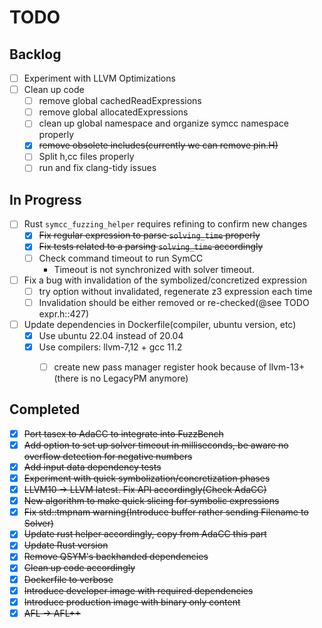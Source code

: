 # TODO

## Backlog

- [ ] Experiment with LLVM Optimizations
- [ ] Clean up code
    - [ ] remove global cachedReadExpressions
    - [ ] remove global allocatedExpressions
    - [ ] clean up global namespace and organize symcc namespace properly
    - [X] ~~remove obsolete includes(currently we can remove pin.H)~~
    - [ ] Split h,cc files properly
    - [ ] run and fix clang-tidy issues

## In Progress

- [ ] Rust `symcc_fuzzing_helper` requires refining to confirm new changes
    - [X] ~~Fix regular expression to parse `solving_time` properly~~
    - [X] ~~Fix tests related to a parsing `solving_time` accordingly~~
    - [ ] Check command timeout to run SymCC
        - Timeout is not synchronized with solver timeout.
- [ ] Fix a bug with invalidation of the symbolized/concretized expression
    - [ ] try option without invalidated, regenerate z3 expression each time
    - [ ] Invalidation should be either removed or re-checked(@see TODO expr.h::427)
- [ ] Update dependencies in Dockerfile(compiler, 
ubuntu version, etc)
    - [X] Use ubuntu 22.04 instead of 20.04
    - [X] Use compilers: llvm-7,12 + gcc 11.2
        - [ ] create new pass manager register hook because of llvm-13+(there is no LegacyPM anymore) 


## Completed
- [X] ~~Port tasex to AdaCC to integrate into FuzzBench~~
- [X] ~~Add option to set up solver timeout in milliseconds, be aware no overflow detection for negative numbers~~
- [X] ~~Add input data dependency tests~~
- [X] ~~Experiment with quick symbolization/concretization phases~~
- [X] ~~LLVM10 -> LLVM latest. Fix API accordingly(Check AdaCC)~~
- [X] ~~New algorithm to make quick slicing for symbolic expressions~~
- [X] ~~Fix std::tmpnam warning(Introduce buffer rather sending Filename to Solver)~~
- [X] ~~Update rust helper accordingly, copy from AdaCC this part~~
- [x] ~~Update Rust version~~
- [x] ~~Remove QSYM's backhanded dependencies~~
- [x] ~~Clean up code accordingly~~
- [x] ~~Dockerfile to verbose~~
- [x] ~~Introduce developer image with required dependencies~~
- [x] ~~Introduce production image with binary only content~~
- [X] ~~AFL -> AFL++~~